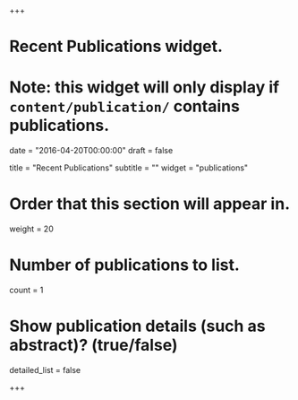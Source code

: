 +++
# Recent Publications widget.
# Note: this widget will only display if `content/publication/` contains publications.

date = "2016-04-20T00:00:00"
draft = false

title = "Recent Publications"
subtitle = ""
widget = "publications"

# Order that this section will appear in.
weight = 20

# Number of publications to list.
count = 1

# Show publication details (such as abstract)? (true/false)
detailed_list = false

+++

